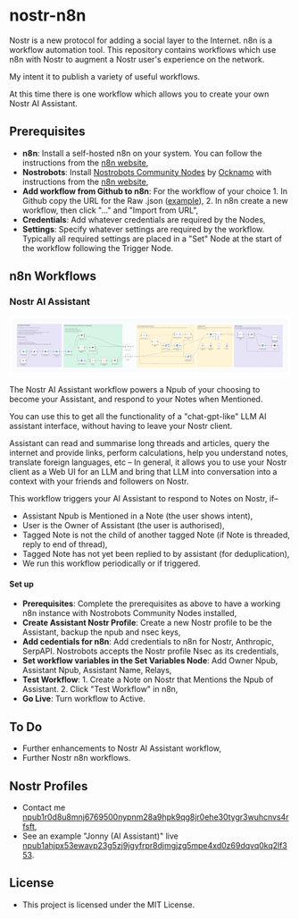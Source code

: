 # nostr-n8n

Nostr is a new protocol for adding a social layer to the Internet. n8n is a workflow automation tool. This repository contains workflows which use n8n with Nostr to augment a Nostr user's experience on the network.

My intent it to publish a variety of useful workflows.

At this time there is one workflow which allows you to create your own Nostr AI Assistant.

## Prerequisites

- **n8n**: Install a self-hosted n8n on your system. You can follow the instructions from the [n8n website](https://docs.n8n.io/hosting/),
- **Nostrobots**: Install [Nostrobots Community Nodes](https://github.com/ocknamo/n8n-nodes-nostrobots/tree/main) by [Ocknamo](https://njump.me/npub1y6aja0kkc4fdvuxgqjcdv4fx0v7xv2epuqnddey2eyaxquznp9vq0tp75l) with instructions from the [n8n website](https://docs.n8n.io/integrations/community-nodes/installation/),
- **Add workflow from Github to n8n**: For the workflow of your choice 1. In Github copy the URL for the Raw .json ([example](https://github.com/r0d8lsh0p/nostr-n8n/raw/refs/heads/main/Nostr_AI_Assistant.json)), 2. In n8n create a new workflow, then click "..." and "Import from URL",
- **Credentials**: Add whatever credentials are required by the Nodes,
- **Settings**: Specify whatever settings are required by the workflow. Typically all required settings are placed in a "Set" Node at the start of the workflow following the Trigger Node.

## n8n Workflows

### Nostr AI Assistant

![Screenshot of Nostr AI Assistant v1.0 Workflow](Screenshots/Nostr-AI-Assistant-v1-0-Workflow.png)

The Nostr AI Assistant workflow powers a Npub of your choosing to become your Assistant, and respond to your Notes when Mentioned. 

You can use this to get all the functionality of a "chat-gpt-like" LLM AI assistant interface, without having to leave your Nostr client.

Assistant can read and summarise long threads and articles, query the internet and provide links, perform calculations, help you understand notes, translate foreign languages, etc – In general, it allows you to use your Nostr client as a Web UI for an LLM and bring that LLM into conversation into a context with your friends and followers on Nostr.

This workflow triggers your AI Assistant to respond to Notes on Nostr, if–

- Assistant Npub is Mentioned in a Note (the user shows intent),
- User is the Owner of Assistant (the user is authorised),
- Tagged Note is not the child of another tagged Note (if Note is threaded, reply to end of thread),
- Tagged Note has not yet been replied to by assistant (for deduplication),
- We run this workflow periodically or if triggered.

#### Set up

- **Prerequisites**: Complete the prerequisites as above to have a working n8n instance with Nostrobots Community Nodes installed,
- **Create Assistant Nostr Profile**: Create a new Nostr profile to be the Assistant, backup the npub and nsec keys,
- **Add cedentials for n8n**: Add credentials to n8n for Nostr, Anthropic, SerpAPI. Nostrobots accepts the Nostr profile Nsec as its credentials,
- **Set workflow variables in the Set Variables Node**: Add Owner Npub, Assistant Npub, Assistant Name, Relays,
- **Test Workflow**: 1. Create a Note on Nostr that Mentions the Npub of Assistant. 2. Click "Test Workflow" in n8n,
- **Go Live**: Turn workflow to Active.

## To Do

- Further enhancements to Nostr AI Assistant workflow,
- Further Nostr n8n workflows.

## Nostr Profiles

- Contact me [npub1r0d8u8mnj6769500nypnm28a9hpk9qg8jr0ehe30tygr3wuhcnvs4rfsft](http://iris.to/npub1r0d8u8mnj6769500nypnm28a9hpk9qg8jr0ehe30tygr3wuhcnvs4rfsft),
- See an example "Jonny (AI Assistant)" live [npub1ahjpx53ewavp23g5zj9jgyfrpr8djmgjzg5mpe4xd0z69dqvq0kq2lf353](https://iris.to/npub1ahjpx53ewavp23g5zj9jgyfrpr8djmgjzg5mpe4xd0z69dqvq0kq2lf353/replies).

## License

- This project is licensed under the MIT License.